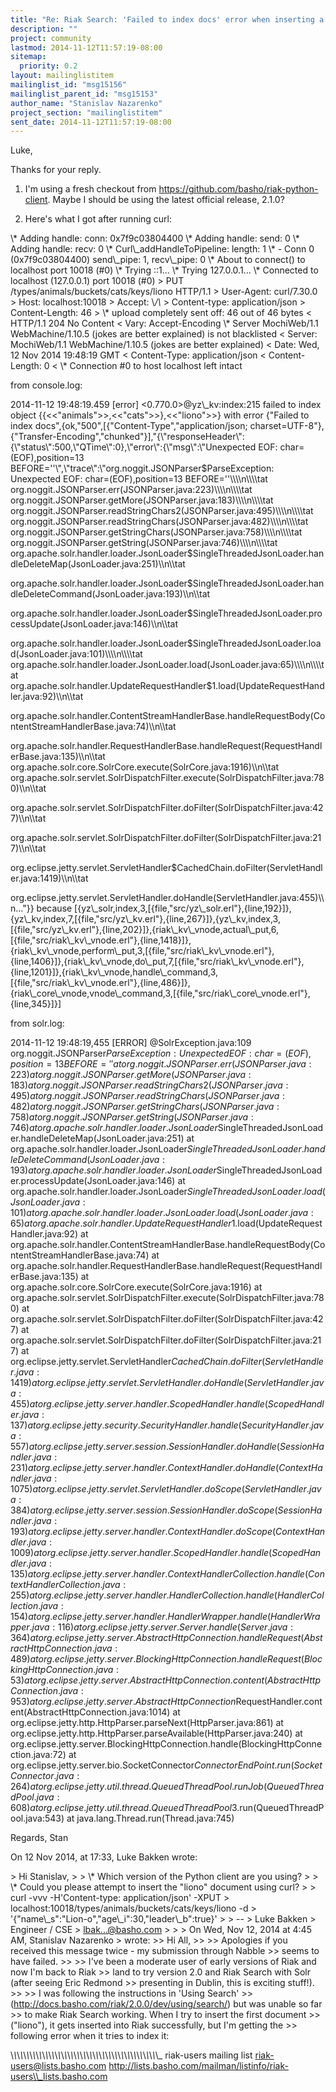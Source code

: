 ```yaml
---
title: "Re: Riak Search: 'Failed to index docs' error when inserting a	document from tutorial"
description: ""
project: community
lastmod: 2014-11-12T11:57:19-08:00
sitemap:
  priority: 0.2
layout: mailinglistitem
mailinglist_id: "msg15156"
mailinglist_parent_id: "msg15153"
author_name: "Stanislav Nazarenko"
project_section: "mailinglistitem"
sent_date: 2014-11-12T11:57:19-08:00
---
```



Luke,

Thanks for your reply.

1) I'm using a fresh checkout from https://github.com/basho/riak-python-client. 
Maybe I should be using the latest official release, 2.1.0?

2) Here's what I got after running curl:

\\* Adding handle: conn: 0x7f9c03804400
\\* Adding handle: send: 0
\\* Adding handle: recv: 0
\\* Curl\\_addHandleToPipeline: length: 1
\\* - Conn 0 (0x7f9c03804400) send\\_pipe: 1, recv\\_pipe: 0
\\* About to connect() to localhost port 10018 (#0)
\\* Trying ::1...
\\* Trying 127.0.0.1...
\\* Connected to localhost (127.0.0.1) port 10018 (#0)
&gt; PUT /types/animals/buckets/cats/keys/liono HTTP/1.1
&gt; User-Agent: curl/7.30.0
&gt; Host: localhost:10018
&gt; Accept: \\*/\\*
&gt; Content-type: application/json
&gt; Content-Length: 46
&gt; 
\\* upload completely sent off: 46 out of 46 bytes
&lt; HTTP/1.1 204 No Content
&lt; Vary: Accept-Encoding
\\* Server MochiWeb/1.1 WebMachine/1.10.5 (jokes are better explained) is not 
blacklisted
&lt; Server: MochiWeb/1.1 WebMachine/1.10.5 (jokes are better explained)
&lt; Date: Wed, 12 Nov 2014 19:48:19 GMT
&lt; Content-Type: application/json
&lt; Content-Length: 0
&lt; 
\\* Connection #0 to host localhost left intact

from console.log:

2014-11-12 19:48:19.459 [error] &lt;0.770.0&gt;@yz\\_kv:index:215 failed to index 
object {{&lt;&lt;"animals"&gt;&gt;,&lt;&lt;"cats"&gt;&gt;},&lt;&lt;"liono"&gt;&gt;} with error {"Failed to index 
docs",{ok,"500",[{"Content-Type","application/json; 
charset=UTF-8"},{"Transfer-Encoding","chunked"}],"{\\"responseHeader\\":{\\"status\\":500,\\"QTime\\":0},\\"error\\":{\\"msg\\":\\"Unexpected
 EOF: char=(EOF),position=13 
BEFORE=''\\",\\"trace\\":\\"org.noggit.JSONParser$ParseException: Unexpected EOF: 
char=(EOF),position=13 BEFORE=''\\\\n\\\\tat 
org.noggit.JSONParser.err(JSONParser.java:223)\\\\n\\\\tat 
org.noggit.JSONParser.getMore(JSONParser.java:183)\\\\n\\\\tat 
org.noggit.JSONParser.readStringChars2(JSONParser.java:495)\\\\n\\\\tat 
org.noggit.JSONParser.readStringChars(JSONParser.java:482)\\\\n\\\\tat 
org.noggit.JSONParser.getStringChars(JSONParser.java:758)\\\\n\\\\tat 
org.noggit.JSONParser.getString(JSONParser.java:746)\\\\n\\\\tat 
org.apache.solr.handler.loader.JsonLoader$SingleThreadedJsonLoader.handleDeleteMap(JsonLoader.java:251)\\\\n\\\\tat
 
org.apache.solr.handler.loader.JsonLoader$SingleThreadedJsonLoader.handleDeleteCommand(JsonLoader.java:193)\\\\n\\\\tat
 
org.apache.solr.handler.loader.JsonLoader$SingleThreadedJsonLoader.processUpdate(JsonLoader.java:146)\\\\n\\\\tat
 
org.apache.solr.handler.loader.JsonLoader$SingleThreadedJsonLoader.load(JsonLoader.java:101)\\\\n\\\\tat
 org.apache.solr.handler.loader.JsonLoader.load(JsonLoader.java:65)\\\\n\\\\tat 
org.apache.solr.handler.UpdateRequestHandler$1.load(UpdateRequestHandler.java:92)\\\\n\\\\tat
 
org.apache.solr.handler.ContentStreamHandlerBase.handleRequestBody(ContentStreamHandlerBase.java:74)\\\\n\\\\tat
 
org.apache.solr.handler.RequestHandlerBase.handleRequest(RequestHandlerBase.java:135)\\\\n\\\\tat
 org.apache.solr.core.SolrCore.execute(SolrCore.java:1916)\\\\n\\\\tat 
org.apache.solr.servlet.SolrDispatchFilter.execute(SolrDispatchFilter.java:780)\\\\n\\\\tat
 
org.apache.solr.servlet.SolrDispatchFilter.doFilter(SolrDispatchFilter.java:427)\\\\n\\\\tat
 
org.apache.solr.servlet.SolrDispatchFilter.doFilter(SolrDispatchFilter.java:217)\\\\n\\\\tat
 
org.eclipse.jetty.servlet.ServletHandler$CachedChain.doFilter(ServletHandler.java:1419)\\\\n\\\\tat
 
org.eclipse.jetty.servlet.ServletHandler.doHandle(ServletHandler.java:455)\\\\n..."}}
 because 
[{yz\\_solr,index,3,[{file,"src/yz\\_solr.erl"},{line,192}]},{yz\\_kv,index,7,[{file,"src/yz\\_kv.erl"},{line,267}]},{yz\\_kv,index,3,[{file,"src/yz\\_kv.erl"},{line,202}]},{riak\\_kv\\_vnode,actual\\_put,6,[{file,"src/riak\\_kv\\_vnode.erl"},{line,1418}]},{riak\\_kv\\_vnode,perform\\_put,3,[{file,"src/riak\\_kv\\_vnode.erl"},{line,1406}]},{riak\\_kv\\_vnode,do\\_put,7,[{file,"src/riak\\_kv\\_vnode.erl"},{line,1201}]},{riak\\_kv\\_vnode,handle\\_command,3,[{file,"src/riak\\_kv\\_vnode.erl"},{line,486}]},{riak\\_core\\_vnode,vnode\\_command,3,[{file,"src/riak\\_core\\_vnode.erl"},{line,345}]}]

from solr.log:

2014-11-12 19:48:19,455 [ERROR] @SolrException.java:109 
org.noggit.JSONParser$ParseException: Unexpected EOF: char=(EOF),position=13 
BEFORE=''
 at org.noggit.JSONParser.err(JSONParser.java:223)
 at org.noggit.JSONParser.getMore(JSONParser.java:183)
 at org.noggit.JSONParser.readStringChars2(JSONParser.java:495)
 at org.noggit.JSONParser.readStringChars(JSONParser.java:482)
 at org.noggit.JSONParser.getStringChars(JSONParser.java:758)
 at org.noggit.JSONParser.getString(JSONParser.java:746)
 at 
org.apache.solr.handler.loader.JsonLoader$SingleThreadedJsonLoader.handleDeleteMap(JsonLoader.java:251)
 at 
org.apache.solr.handler.loader.JsonLoader$SingleThreadedJsonLoader.handleDeleteCommand(JsonLoader.java:193)
 at 
org.apache.solr.handler.loader.JsonLoader$SingleThreadedJsonLoader.processUpdate(JsonLoader.java:146)
 at 
org.apache.solr.handler.loader.JsonLoader$SingleThreadedJsonLoader.load(JsonLoader.java:101)
 at org.apache.solr.handler.loader.JsonLoader.load(JsonLoader.java:65)
 at 
org.apache.solr.handler.UpdateRequestHandler$1.load(UpdateRequestHandler.java:92)
 at 
org.apache.solr.handler.ContentStreamHandlerBase.handleRequestBody(ContentStreamHandlerBase.java:74)
 at 
org.apache.solr.handler.RequestHandlerBase.handleRequest(RequestHandlerBase.java:135)
 at org.apache.solr.core.SolrCore.execute(SolrCore.java:1916)
 at 
org.apache.solr.servlet.SolrDispatchFilter.execute(SolrDispatchFilter.java:780)
 at 
org.apache.solr.servlet.SolrDispatchFilter.doFilter(SolrDispatchFilter.java:427)
 at 
org.apache.solr.servlet.SolrDispatchFilter.doFilter(SolrDispatchFilter.java:217)
 at 
org.eclipse.jetty.servlet.ServletHandler$CachedChain.doFilter(ServletHandler.java:1419)
 at 
org.eclipse.jetty.servlet.ServletHandler.doHandle(ServletHandler.java:455)
 at 
org.eclipse.jetty.server.handler.ScopedHandler.handle(ScopedHandler.java:137)
 at 
org.eclipse.jetty.security.SecurityHandler.handle(SecurityHandler.java:557)
 at 
org.eclipse.jetty.server.session.SessionHandler.doHandle(SessionHandler.java:231)
 at 
org.eclipse.jetty.server.handler.ContextHandler.doHandle(ContextHandler.java:1075)
 at 
org.eclipse.jetty.servlet.ServletHandler.doScope(ServletHandler.java:384)
 at 
org.eclipse.jetty.server.session.SessionHandler.doScope(SessionHandler.java:193)
 at 
org.eclipse.jetty.server.handler.ContextHandler.doScope(ContextHandler.java:1009)
 at 
org.eclipse.jetty.server.handler.ScopedHandler.handle(ScopedHandler.java:135)
 at 
org.eclipse.jetty.server.handler.ContextHandlerCollection.handle(ContextHandlerCollection.java:255)
 at 
org.eclipse.jetty.server.handler.HandlerCollection.handle(HandlerCollection.java:154)
 at 
org.eclipse.jetty.server.handler.HandlerWrapper.handle(HandlerWrapper.java:116)
 at org.eclipse.jetty.server.Server.handle(Server.java:364)
 at 
org.eclipse.jetty.server.AbstractHttpConnection.handleRequest(AbstractHttpConnection.java:489)
 at 
org.eclipse.jetty.server.BlockingHttpConnection.handleRequest(BlockingHttpConnection.java:53)
 at 
org.eclipse.jetty.server.AbstractHttpConnection.content(AbstractHttpConnection.java:953)
 at 
org.eclipse.jetty.server.AbstractHttpConnection$RequestHandler.content(AbstractHttpConnection.java:1014)
 at org.eclipse.jetty.http.HttpParser.parseNext(HttpParser.java:861)
 at org.eclipse.jetty.http.HttpParser.parseAvailable(HttpParser.java:240)
 at 
org.eclipse.jetty.server.BlockingHttpConnection.handle(BlockingHttpConnection.java:72)
 at 
org.eclipse.jetty.server.bio.SocketConnector$ConnectorEndPoint.run(SocketConnector.java:264)
 at 
org.eclipse.jetty.util.thread.QueuedThreadPool.runJob(QueuedThreadPool.java:608)
 at 
org.eclipse.jetty.util.thread.QueuedThreadPool$3.run(QueuedThreadPool.java:543)
 at java.lang.Thread.run(Thread.java:745)

Regards,
Stan


On 12 Nov 2014, at 17:33, Luke Bakken  wrote:

&gt; Hi Stanislav,
&gt; 
&gt; \\* Which version of the Python client are you using?
&gt; 
&gt; \\* Could you please attempt to insert the "liono" document using curl?
&gt; 
&gt; curl -vvv -H'Content-type: application/json' -XPUT
&gt; localhost:10018/types/animals/buckets/cats/keys/liono -d
&gt; '{"name\\_s":"Lion-o","age\\_i":30,"leader\\_b":true}'
&gt; 
&gt; --
&gt; Luke Bakken
&gt; Engineer / CSE
&gt; lbak...@basho.com
&gt; 
&gt; 
&gt; On Wed, Nov 12, 2014 at 4:45 AM, Stanislav Nazarenko
&gt;  wrote:
&gt;&gt; Hi All,
&gt;&gt; 
&gt;&gt; Apologies if you received this message twice - my submission through Nabble
&gt;&gt; seems to have failed.
&gt;&gt; 
&gt;&gt; I've been a moderate user of early versions of Riak and now I'm back to Riak
&gt;&gt; land to try version 2.0 and Riak Search with Solr (after seeing Eric Redmond
&gt;&gt; presenting in Dublin, this is exciting stuff!).
&gt;&gt; 
&gt;&gt; I was following the instructions in 'Using Search'
&gt;&gt; (http://docs.basho.com/riak/2.0.0/dev/using/search/) but was unable so far
&gt;&gt; to make Riak Search working. When I try to insert the first document
&gt;&gt; ("liono"), it gets inserted into Riak successfully, but I'm getting the
&gt;&gt; following error when it tries to index it:

\\_\\_\\_\\_\\_\\_\\_\\_\\_\\_\\_\\_\\_\\_\\_\\_\\_\\_\\_\\_\\_\\_\\_\\_\\_\\_\\_\\_\\_\\_\\_\\_\\_\\_\\_\\_\\_\\_\\_\\_\\_\\_\\_\\_\\_\\_\\_
riak-users mailing list
riak-users@lists.basho.com
http://lists.basho.com/mailman/listinfo/riak-users\\_lists.basho.com

